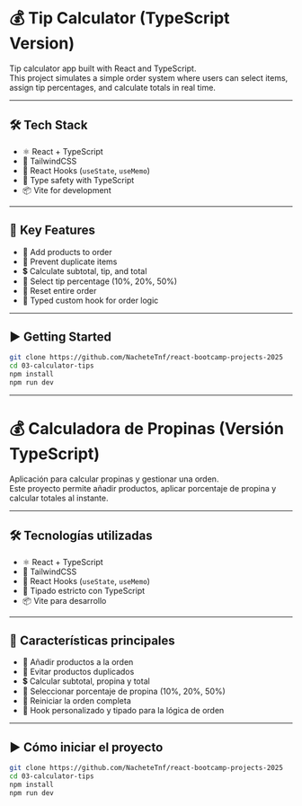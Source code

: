 # 💰 Tip Calculator (TypeScript Version)

Tip calculator app built with React and TypeScript.  
This project simulates a simple order system where users can select items, assign tip percentages, and calculate totals in real time.

---

## 🛠️ Tech Stack

- ⚛️ React + TypeScript
- 🎨 TailwindCSS
- 🧠 React Hooks (`useState`, `useMemo`)
- 🔐 Type safety with TypeScript
- 📦 Vite for development

---

## 🚀 Key Features

- 🧾 Add products to order
- 🔁 Prevent duplicate items
- 💲 Calculate subtotal, tip, and total
- 💸 Select tip percentage (10%, 20%, 50%)
- 🧹 Reset entire order
- 🧰 Typed custom hook for order logic

---

## ▶️ Getting Started

```bash
git clone https://github.com/NacheteTnf/react-bootcamp-projects-2025
cd 03-calculator-tips
npm install
npm run dev
```

---

# 💰 Calculadora de Propinas (Versión TypeScript)

Aplicación para calcular propinas y gestionar una orden.  
Este proyecto permite añadir productos, aplicar porcentaje de propina y calcular totales al instante.

---

## 🛠️ Tecnologías utilizadas

- ⚛️ React + TypeScript
- 🎨 TailwindCSS
- 🧠 React Hooks (`useState`, `useMemo`)
- 🔐 Tipado estricto con TypeScript
- 📦 Vite para desarrollo

---

## 🚀 Características principales

- 🧾 Añadir productos a la orden
- 🔁 Evitar productos duplicados
- 💲 Calcular subtotal, propina y total
- 💸 Seleccionar porcentaje de propina (10%, 20%, 50%)
- 🧹 Reiniciar la orden completa
- 🧰 Hook personalizado y tipado para la lógica de orden

---

## ▶️ Cómo iniciar el proyecto

```bash
git clone https://github.com/NacheteTnf/react-bootcamp-projects-2025
cd 03-calculator-tips
npm install
npm run dev
```
